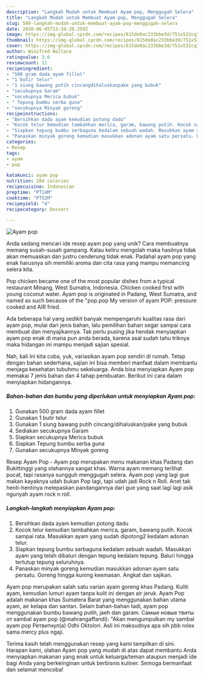 ```yaml
---
description: "Langkah Mudah untuk Membuat Ayam pop, Menggugah Selera"
title: "Langkah Mudah untuk Membuat Ayam pop, Menggugah Selera"
slug: 589-langkah-mudah-untuk-membuat-ayam-pop-menggugah-selera
date: 2020-06-05T13:34:29.259Z
image: https://img-global.cpcdn.com/recipes/615de0ac233bbe3d/751x532cq70/ayam-pop-foto-resep-utama.jpg
thumbnail: https://img-global.cpcdn.com/recipes/615de0ac233bbe3d/751x532cq70/ayam-pop-foto-resep-utama.jpg
cover: https://img-global.cpcdn.com/recipes/615de0ac233bbe3d/751x532cq70/ayam-pop-foto-resep-utama.jpg
author: Winifred Wallace
ratingvalue: 3.6
reviewcount: 11
recipeingredient:
- "500 gram dada ayam fillet"
- "1 butir telur"
- "1 siung bawang putih cincangdihaluskanpake yang bubuk"
- "secukupnya Garam"
- "secukupnya Merica bubuk"
- " Tepung bumbu serba guna"
- "secukupnya Minyak goreng"
recipeinstructions:
- "Bersihkan dada ayam kemudian potong dadu"
- "Kocok telur kemudian tambahkan merica, garam, bawang putih. Kocok sampai rata. Masukkan ayam yang sudah dipotong2 kedalam adonan telur."
- "Siapkan tepung bumbu serbaguna kedalam sebuah wadah. Masukkan ayam yang telah dibaluri dengan tepung kedalam tepung. Baluri hingga tertutup tepung seluruhnya."
- "Panaskan minyak goreng kemudian masukkan adonan ayam satu persatu. Goreng hingga kuning keemasan. Angkat dan sajikan."
categories:
- Resep
tags:
- ayam
- pop

katakunci: ayam pop 
nutrition: 284 calories
recipecuisine: Indonesian
preptime: "PT14M"
cooktime: "PT52M"
recipeyield: "4"
recipecategory: Dessert

---
```



![Ayam pop](https://img-global.cpcdn.com/recipes/615de0ac233bbe3d/751x532cq70/ayam-pop-foto-resep-utama.jpg)

Anda sedang mencari ide resep ayam pop yang unik? Cara membuatnya memang susah-susah gampang. Kalau keliru mengolah maka hasilnya tidak akan memuaskan dan justru cenderung tidak enak. Padahal ayam pop yang enak harusnya sih memiliki aroma dan cita rasa yang mampu memancing selera kita.

Pop chicken became one of the most popular dishes from a typical restaurant Minang, West Sumatra, Indonesia. Chicken cooked first with young coconut water. Ayam pop is originated in Padang, West Sumatra, and named as such because of the &#34;pop.pop My version of ayam POP: pressure cooked and AIR fried.

Ada beberapa hal yang sedikit banyak mempengaruhi kualitas rasa dari ayam pop, mulai dari jenis bahan, lalu pemilihan bahan segar sampai cara membuat dan menyajikannya. Tak perlu pusing jika hendak menyiapkan ayam pop enak di mana pun anda berada, karena asal sudah tahu triknya maka hidangan ini mampu menjadi sajian spesial.


Nah, kali ini kita coba, yuk, variasikan ayam pop sendiri di rumah. Tetap dengan bahan sederhana, sajian ini bisa memberi manfaat dalam membantu menjaga kesehatan tubuhmu sekeluarga. Anda bisa menyiapkan Ayam pop memakai 7 jenis bahan dan 4 tahap pembuatan. Berikut ini cara dalam menyiapkan hidangannya.

<!--inarticleads1-->

##### Bahan-bahan dan bumbu yang diperlukan untuk menyiapkan Ayam pop:

1. Gunakan 500 gram dada ayam fillet
1. Gunakan 1 butir telur
1. Gunakan 1 siung bawang putih cincang/dihaluskan/pake yang bubuk
1. Sediakan secukupnya Garam
1. Siapkan secukupnya Merica bubuk
1. Siapkan  Tepung bumbu serba guna
1. Gunakan secukupnya Minyak goreng


Resep Ayam Pop - Ayam pop merupakan menu makanan khas Padang dan Bukittinggi yang olahannya sangat khas. Warna ayam memang terlihat pucat, tapi rasanya sungguh menggugah selera. Ayam pop yang lagi gue makan kayaknya udah bukan Pop lagi, tapi udah jadi Rock n Roll. Anet tak henti-hentinya melepaskan pandangannya dari gue yang saat lagi lagi asik ngunyah ayam rock n roll. 

<!--inarticleads2-->

##### Langkah-langkah menyiapkan Ayam pop:

1. Bersihkan dada ayam kemudian potong dadu
1. Kocok telur kemudian tambahkan merica, garam, bawang putih. Kocok sampai rata. Masukkan ayam yang sudah dipotong2 kedalam adonan telur.
1. Siapkan tepung bumbu serbaguna kedalam sebuah wadah. Masukkan ayam yang telah dibaluri dengan tepung kedalam tepung. Baluri hingga tertutup tepung seluruhnya.
1. Panaskan minyak goreng kemudian masukkan adonan ayam satu persatu. Goreng hingga kuning keemasan. Angkat dan sajikan.


Ayam pop merupakan salah satu varian ayam goreng khas Padang. Kuliti ayam, kemudian lumuri ayam tanpa kulit ini dengan air jeruk. Ayam Pop adalah makanan khas Sumatera Barat yang menggunakan bahan utama ayam, air kelapa dan santan. Selain bahan-bahan tadi, ayam pop menggunakan bumbu bawang putih, jaeh dan garam. Самые новые твиты от sambal ayam pop (@mahrangaffandi): &#34;Akan mengumpulkan my sambal ayam pop Ретвитнул(а) Odhi Oktolori. Asli ini maksudnya apa sih pbb rolex sama mercy plus ngaji. 

Terima kasih telah menggunakan resep yang kami tampilkan di sini. Harapan kami, olahan Ayam pop yang mudah di atas dapat membantu Anda menyiapkan makanan yang enak untuk keluarga/teman ataupun menjadi ide bagi Anda yang berkeinginan untuk berbisnis kuliner. Semoga bermanfaat dan selamat mencoba!
